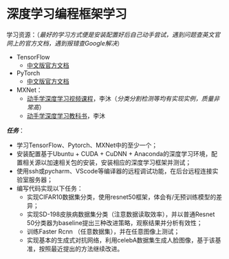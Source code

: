 # 深度学习编程框架学习

学习资源：（_最好的学习方式便是安装配置好后自己动手尝试，遇到问题查英文官网上的官方文档，遇到报错查Google解决_）

* TensorFlow
  * [中文版官方文档](https://www.w3cschool.cn/tensorflow\_python/?)
* PyTorch
  * [中文版官方文档](https://pytorch-cn.readthedocs.io/zh/latest/)
* MXNet：
  * [动手学深度学习视频课程](https://www.bilibili.com/video/av42355860?from=search\&seid=10327628739099351727)，李沐（_分类分割检测等均有实现实例，质量非常高_）
  * [动手学深度学习教科书](http://zh.gluon.ai/)，李沐

_**任务**_：

* 学习TensorFlow、Pytorch、MXNet中的至少一个；
* 安装配置基于Ubuntu + CUDA + CuDNN + Anaconda的深度学习环境，配置相关源以加速相关包的安装，安装相应的深度学习框架并测试；
* 使用ssh或pycharm、VScode等编译器的远程调试功能，在后台远程连接实验室服务器；
* 编写代码实现以下任务：
  * 实现CIFAR10数据集分类，使用resnet50框架，体会有/无预训练模型的差异；
  * 实现SD-198皮肤病数据集分类（注意数据读取效率），并以普通Resnet 50分类器为baseline提出三种改进策略，观察结果并分析有效性；
  * 训练Faster Rcnn （任意数据集），并在任意图像上测试；
  * 实现基本的生成式对抗网络，利用celebA数据集生成人脸图像，基于该基准，按照最近提出的方法继续改进。
